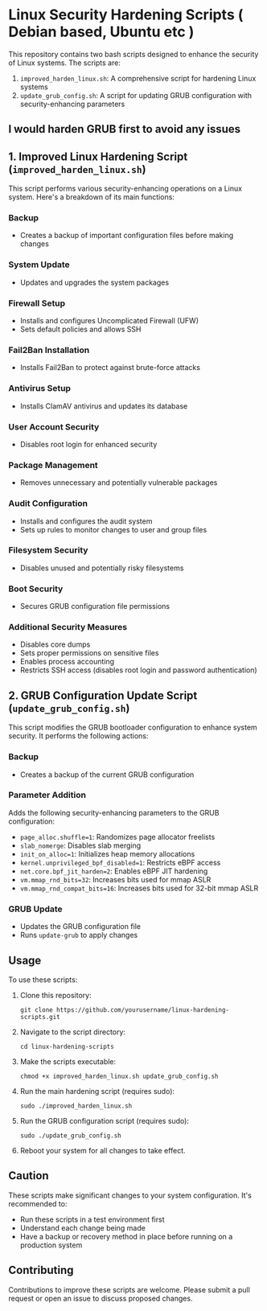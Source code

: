 # Linux Security Hardening Scripts ( Debian based, Ubuntu etc )

This repository contains two bash scripts designed to enhance the security of Linux systems. The scripts are:

1. `improved_harden_linux.sh`: A comprehensive script for hardening Linux systems
2. `update_grub_config.sh`: A script for updating GRUB configuration with security-enhancing parameters

## I would harden GRUB first to avoid any issues

## 1. Improved Linux Hardening Script (`improved_harden_linux.sh`)

This script performs various security-enhancing operations on a Linux system. Here's a breakdown of its main functions:

### Backup
- Creates a backup of important configuration files before making changes

### System Update
- Updates and upgrades the system packages

### Firewall Setup
- Installs and configures Uncomplicated Firewall (UFW)
- Sets default policies and allows SSH

### Fail2Ban Installation
- Installs Fail2Ban to protect against brute-force attacks

### Antivirus Setup
- Installs ClamAV antivirus and updates its database

### User Account Security
- Disables root login for enhanced security

### Package Management
- Removes unnecessary and potentially vulnerable packages

### Audit Configuration
- Installs and configures the audit system
- Sets up rules to monitor changes to user and group files

### Filesystem Security
- Disables unused and potentially risky filesystems

### Boot Security
- Secures GRUB configuration file permissions

### Additional Security Measures
- Disables core dumps
- Sets proper permissions on sensitive files
- Enables process accounting
- Restricts SSH access (disables root login and password authentication)

## 2. GRUB Configuration Update Script (`update_grub_config.sh`)

This script modifies the GRUB bootloader configuration to enhance system security. It performs the following actions:

### Backup
- Creates a backup of the current GRUB configuration

### Parameter Addition
Adds the following security-enhancing parameters to the GRUB configuration:
- `page_alloc.shuffle=1`: Randomizes page allocator freelists
- `slab_nomerge`: Disables slab merging
- `init_on_alloc=1`: Initializes heap memory allocations
- `kernel.unprivileged_bpf_disabled=1`: Restricts eBPF access
- `net.core.bpf_jit_harden=2`: Enables eBPF JIT hardening
- `vm.mmap_rnd_bits=32`: Increases bits used for mmap ASLR
- `vm.mmap_rnd_compat_bits=16`: Increases bits used for 32-bit mmap ASLR

### GRUB Update
- Updates the GRUB configuration file
- Runs `update-grub` to apply changes

## Usage

To use these scripts:

1. Clone this repository:
   ```
   git clone https://github.com/yourusername/linux-hardening-scripts.git
   ```

2. Navigate to the script directory:
   ```
   cd linux-hardening-scripts
   ```

3. Make the scripts executable:
   ```
   chmod +x improved_harden_linux.sh update_grub_config.sh
   ```

4. Run the main hardening script (requires sudo):
   ```
   sudo ./improved_harden_linux.sh
   ```

5. Run the GRUB configuration script (requires sudo):
   ```
   sudo ./update_grub_config.sh
   ```

6. Reboot your system for all changes to take effect.

## Caution

These scripts make significant changes to your system configuration. It's recommended to:
- Run these scripts in a test environment first
- Understand each change being made
- Have a backup or recovery method in place before running on a production system

## Contributing

Contributions to improve these scripts are welcome. Please submit a pull request or open an issue to discuss proposed changes.
